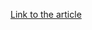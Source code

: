 [Link to the article](https://blog.eclecticiq.com/threat-intelligence-for-critical-infrastructure?hsLang=en)
